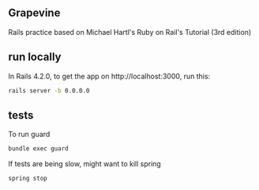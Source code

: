 ## Grapevine

Rails practice based on Michael Hartl's Ruby on Rail's Tutorial (3rd edition)

## run locally

In Rails 4.2.0, to get the app on http://localhost:3000, run this:

```bash
rails server -b 0.0.0.0
```

## tests

To run guard

```bash
bundle exec guard
```

If tests are being slow, might want to kill spring

```bash
spring stop
```
